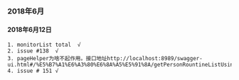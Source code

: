 ### 2018年6月
#### 2018年6月12日
```
1. monitorList total  √
2. issue #138  √
3. pageHelper为啥不起作用。接口地址http://localhost:8989/swagger-ui.html#/%E5%B7%A1%E6%A3%80%E6%8A%A5%E5%91%8A/getPersonRountineListUsingGET
4. issue # 151 √
```